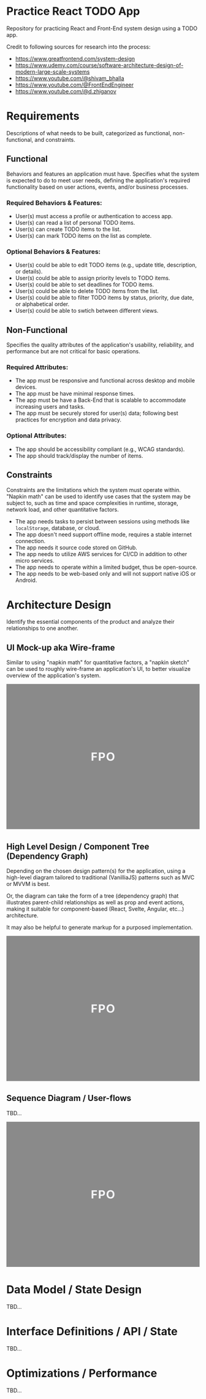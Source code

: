 # Practice React TODO App
Repository for practicing React and Front-End system design using a TODO app. 

Credit to following sources for research into the process:

- https://www.greatfrontend.com/system-design
- https://www.udemy.com/course/software-architecture-design-of-modern-large-scale-systems
- https://www.youtube.com/@shivam_bhalla
- https://www.youtube.com/@FrontEndEngineer
- https://www.youtube.com/@d.zhiganov

# Requirements
Descriptions of what needs to be built, categorized as functional, non-functional, and constraints.

## Functional
Behaviors and features an application must have. Specifies what the system is expected to do to meet user needs, defining the application's required functionality based on user actions, events, and/or business processes.

### Required Behaviors &amp; Features:
- User(s) must access a profile or authentication to access app.
- User(s) can read a list of personal TODO items.
- User(s) can create TODO items to the list.
- User(s) can mark TODO items on the list as complete.

### Optional Behaviors &amp; Features:
- User(s) could be able to edit TODO items (e.g., update title, description, or details).
- User(s) could be able to assign priority levels to TODO items.
- User(s) could be able to set deadlines for TODO items.
- User(s) could be able to delete TODO items from the list.
- User(s) could be able to filter TODO items by status, priority, due date, or alphabetical order.
- User(s) could be able to swtich between different views.

## Non-Functional
Specifies the quality attributes of the application's usability, reliability, and performance but are not critical for basic operations.

### Required Attributes:
- The app must be responsive and functional across desktop and mobile devices.
- The app must be have minimal response times.
- The app must be have a Back-End that is scalable to accommodate increasing users and tasks.
- The app must be securely stored for user(s) data; following best practices for encryption and data privacy.

### Optional Attributes:
- The app should be accessibility compliant (e.g., WCAG standards).
- The app should track/display the number of items.

## Constraints
Constraints are the limitations which the system must operate within. "Napkin math" can be used to identify use cases that the system may be subject to, such as time and space complexities in runtime, storage, network load, and other quantitative factors.

- The app needs tasks to persist between sessions using methods like `localStorage`, database, or cloud.
- The app doesn't need support offline mode, requires a stable internet connection.
- The app needs it source code stored on GitHub.
- The app needs to utilize AWS services for CI/CD in addition to other micro services.
- The app needs to operate within a limited budget, thus be open-source.
- The app needs to be web-based only and will not support native iOS or Android.

# Architecture Design
Identify the essential components of the product and analyze their relationships to one another.

## UI Mock-up aka Wire-frame
Similar to using "napkin math" for quantitative factors, a "napkin sketch" can be used to roughly wire-frame an application's UI, to better visualize overview of the application's system.

![FPO](./docs/images/fpo.png)

## High Level Design / Component Tree (Dependency Graph)
Depending on the chosen design pattern(s) for the application, using a high-level diagram tailored to traditional (VanilliaJS) patterns such as MVC or MVVM is best. 

Or, the diagram can take the form of a tree (dependency graph) that illustrates parent-child relationships as well as prop and event actions, making it suitable for component-based (React, Svelte, Angular, etc...) architecture. 

It may also be helpful to generate markup for a purposed implementation.

![FPO](./docs/images/fpo.png)

## Sequence Diagram / User-flows
TBD...

![FPO](./docs/images/fpo.png)

# Data Model / State Design
TBD...

# Interface Definitions / API / State
TBD...

# Optimizations / Performance
TBD...